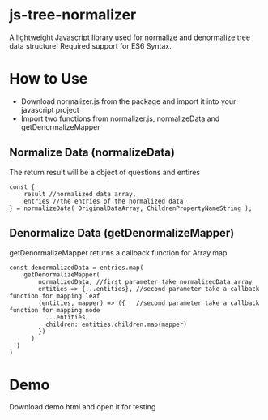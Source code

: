 # js-tree-normalizer
A lightweight Javascript library used for normalize and denormalize tree data structure! Required support for ES6 Syntax.


# How to Use
* Download normalizer.js from the package and import it into your javascript project
* Import two functions from normalizer.js, normalizeData and getDenormalizeMapper

## Normalize Data (normalizeData)
The return result will be a object of questions and entires
```
const {
    result //normalized data array,
    entries //the entries of the normalized data
} = normalizeData( OriginalDataArray, ChildrenPropertyNameString );
```

## Denormalize Data (getDenormalizeMapper)
getDenormalizeMapper returns a callback function for Array.map
```
const denormalizedData = entries.map(
    getDenormalizeMapper(
        normalizedData, //first parameter take normalizedData array
        entities => {...entities}, //second parameter take a callback function for mapping leaf
        (entities, mapper) => ({   //second parameter take a callback function for mapping node
          ...entities,
          children: entities.children.map(mapper)
        })
      )
  )
)
```
# Demo 
Download demo.html and open it for testing
